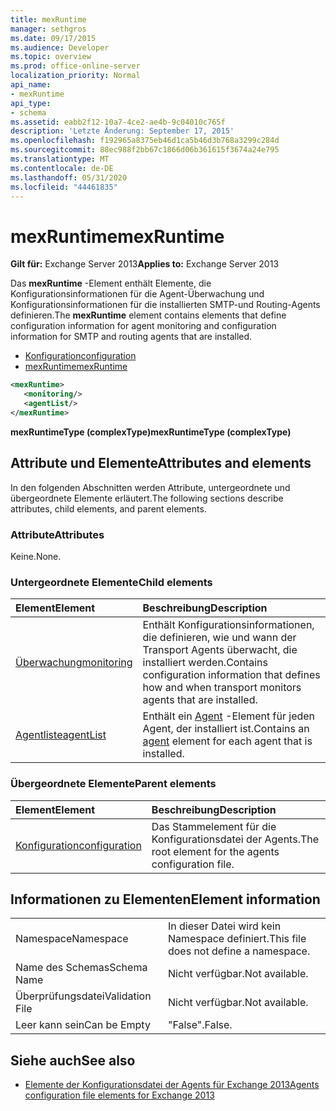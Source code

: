 ```yaml
---
title: mexRuntime
manager: sethgros
ms.date: 09/17/2015
ms.audience: Developer
ms.topic: overview
ms.prod: office-online-server
localization_priority: Normal
api_name:
- mexRuntime
api_type:
- schema
ms.assetid: eabb2f12-10a7-4ce2-ae4b-9c04010c765f
description: 'Letzte Änderung: September 17, 2015'
ms.openlocfilehash: f192965a8375eb46d1ca5b46d3b768a3299c284d
ms.sourcegitcommit: 88ec988f2bb67c1866d06b361615f3674a24e795
ms.translationtype: MT
ms.contentlocale: de-DE
ms.lasthandoff: 05/31/2020
ms.locfileid: "44461835"
---
```

# <a name="mexruntime"></a><span data-ttu-id="c6f71-103">mexRuntime</span><span class="sxs-lookup"><span data-stu-id="c6f71-103">mexRuntime</span></span>
  
<span data-ttu-id="c6f71-104">**Gilt für:** Exchange Server 2013</span><span class="sxs-lookup"><span data-stu-id="c6f71-104">**Applies to:** Exchange Server 2013</span></span>
  
<span data-ttu-id="c6f71-105">Das **mexRuntime** -Element enthält Elemente, die Konfigurationsinformationen für die Agent-Überwachung und Konfigurationsinformationen für die installierten SMTP-und Routing-Agents definieren.</span><span class="sxs-lookup"><span data-stu-id="c6f71-105">The **mexRuntime** element contains elements that define configuration information for agent monitoring and configuration information for SMTP and routing agents that are installed.</span></span> 
  
- [<span data-ttu-id="c6f71-106">Konfiguration</span><span class="sxs-lookup"><span data-stu-id="c6f71-106">configuration</span></span>](configuration.md)  
- [<span data-ttu-id="c6f71-107">mexRuntime</span><span class="sxs-lookup"><span data-stu-id="c6f71-107">mexRuntime</span></span>](mexruntime.md)
  
```XML
<mexRuntime>
   <monitoring/>
   <agentList/>
</mexRuntime>
```

<span data-ttu-id="c6f71-108">**mexRuntimeType (complexType)**</span><span class="sxs-lookup"><span data-stu-id="c6f71-108">**mexRuntimeType (complexType)**</span></span>

## <a name="attributes-and-elements"></a><span data-ttu-id="c6f71-109">Attribute und Elemente</span><span class="sxs-lookup"><span data-stu-id="c6f71-109">Attributes and elements</span></span>

<span data-ttu-id="c6f71-110">In den folgenden Abschnitten werden Attribute, untergeordnete und übergeordnete Elemente erläutert.</span><span class="sxs-lookup"><span data-stu-id="c6f71-110">The following sections describe attributes, child elements, and parent elements.</span></span>
  
### <a name="attributes"></a><span data-ttu-id="c6f71-111">Attribute</span><span class="sxs-lookup"><span data-stu-id="c6f71-111">Attributes</span></span>

<span data-ttu-id="c6f71-112">Keine.</span><span class="sxs-lookup"><span data-stu-id="c6f71-112">None.</span></span>
  
### <a name="child-elements"></a><span data-ttu-id="c6f71-113">Untergeordnete Elemente</span><span class="sxs-lookup"><span data-stu-id="c6f71-113">Child elements</span></span>

|<span data-ttu-id="c6f71-114">**Element**</span><span class="sxs-lookup"><span data-stu-id="c6f71-114">**Element**</span></span>|<span data-ttu-id="c6f71-115">**Beschreibung**</span><span class="sxs-lookup"><span data-stu-id="c6f71-115">**Description**</span></span>|
|:-----|:-----|
|[<span data-ttu-id="c6f71-116">Überwachung</span><span class="sxs-lookup"><span data-stu-id="c6f71-116">monitoring</span></span>](monitoring.md) <br/> |<span data-ttu-id="c6f71-117">Enthält Konfigurationsinformationen, die definieren, wie und wann der Transport Agents überwacht, die installiert werden.</span><span class="sxs-lookup"><span data-stu-id="c6f71-117">Contains configuration information that defines how and when transport monitors agents that are installed.</span></span>  <br/> |
|[<span data-ttu-id="c6f71-118">Agentliste</span><span class="sxs-lookup"><span data-stu-id="c6f71-118">agentList</span></span>](agentlist.md) <br/> |<span data-ttu-id="c6f71-119">Enthält ein [Agent](agent.md) -Element für jeden Agent, der installiert ist.</span><span class="sxs-lookup"><span data-stu-id="c6f71-119">Contains an [agent](agent.md) element for each agent that is installed.</span></span>  <br/> |
   
### <a name="parent-elements"></a><span data-ttu-id="c6f71-120">Übergeordnete Elemente</span><span class="sxs-lookup"><span data-stu-id="c6f71-120">Parent elements</span></span>

|<span data-ttu-id="c6f71-121">**Element**</span><span class="sxs-lookup"><span data-stu-id="c6f71-121">**Element**</span></span>|<span data-ttu-id="c6f71-122">**Beschreibung**</span><span class="sxs-lookup"><span data-stu-id="c6f71-122">**Description**</span></span>|
|:-----|:-----|
|[<span data-ttu-id="c6f71-123">Konfiguration</span><span class="sxs-lookup"><span data-stu-id="c6f71-123">configuration</span></span>](configuration.md) <br/> |<span data-ttu-id="c6f71-124">Das Stammelement für die Konfigurationsdatei der Agents.</span><span class="sxs-lookup"><span data-stu-id="c6f71-124">The root element for the agents configuration file.</span></span>  <br/> |
   
## <a name="element-information"></a><span data-ttu-id="c6f71-125">Informationen zu Elementen</span><span class="sxs-lookup"><span data-stu-id="c6f71-125">Element information</span></span>

|||
|:-----|:-----|
|<span data-ttu-id="c6f71-126">Namespace</span><span class="sxs-lookup"><span data-stu-id="c6f71-126">Namespace</span></span>  <br/> |<span data-ttu-id="c6f71-127">In dieser Datei wird kein Namespace definiert.</span><span class="sxs-lookup"><span data-stu-id="c6f71-127">This file does not define a namespace.</span></span>  <br/> |
|<span data-ttu-id="c6f71-128">Name des Schemas</span><span class="sxs-lookup"><span data-stu-id="c6f71-128">Schema Name</span></span>  <br/> |<span data-ttu-id="c6f71-129">Nicht verfügbar.</span><span class="sxs-lookup"><span data-stu-id="c6f71-129">Not available.</span></span>  <br/> |
|<span data-ttu-id="c6f71-130">Überprüfungsdatei</span><span class="sxs-lookup"><span data-stu-id="c6f71-130">Validation File</span></span>  <br/> |<span data-ttu-id="c6f71-131">Nicht verfügbar.</span><span class="sxs-lookup"><span data-stu-id="c6f71-131">Not available.</span></span>  <br/> |
|<span data-ttu-id="c6f71-132">Leer kann sein</span><span class="sxs-lookup"><span data-stu-id="c6f71-132">Can be Empty</span></span>  <br/> |<span data-ttu-id="c6f71-133">"False".</span><span class="sxs-lookup"><span data-stu-id="c6f71-133">False.</span></span>  <br/> |
   
## <a name="see-also"></a><span data-ttu-id="c6f71-134">Siehe auch</span><span class="sxs-lookup"><span data-stu-id="c6f71-134">See also</span></span>

- [<span data-ttu-id="c6f71-135">Elemente der Konfigurationsdatei der Agents für Exchange 2013</span><span class="sxs-lookup"><span data-stu-id="c6f71-135">Agents configuration file elements for Exchange 2013</span></span>](agents-configuration-file-elements-for-exchange-2013.md)


